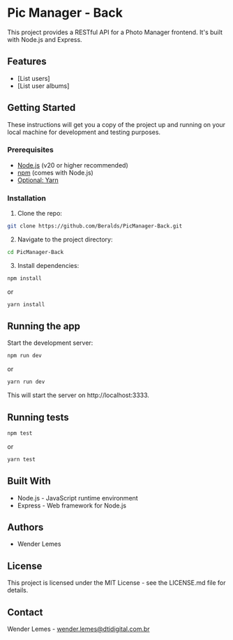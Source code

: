 # Pic Manager - Back

This project provides a RESTful API for a Photo Manager frontend.  It's built with Node.js and Express.

## Features

* [List users]
* [List user albums]

## Getting Started

These instructions will get you a copy of the project up and running on your local machine for development and testing purposes.

### Prerequisites

* [Node.js](https://nodejs.org/) (v20 or higher recommended)
* [npm](https://www.npmjs.com/) (comes with Node.js)
* [Optional: Yarn](https://yarnpkg.com/)

### Installation

1. Clone the repo:
```bash
git clone https://github.com/Beralds/PicManager-Back.git
```

2. Navigate to the project directory:
```bash
cd PicManager-Back
```

3. Install dependencies:
```bash
npm install
```
or
```bash
yarn install
```

## Running the app
Start the development server:
```bash
npm run dev
```
or
```bash
yarn run dev
```

This will start the server on http://localhost:3333.

## Running tests
```bash
npm test
```
or
```bash
yarn test
```

## Built With
* Node.js - JavaScript runtime environment
* Express - Web framework for Node.js

## Authors
* Wender Lemes

## License
This project is licensed under the MIT License - see the LICENSE.md file for details.

## Contact
Wender Lemes - wender.lemes@dtidigital.com.br

